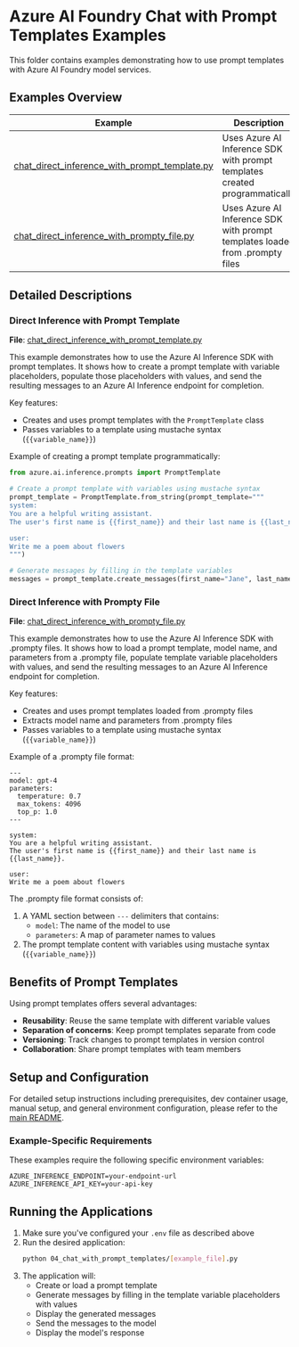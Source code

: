 # Azure AI Foundry Chat with Prompt Templates Examples

This folder contains examples demonstrating how to use prompt templates with Azure AI Foundry model services.

## Examples Overview

| Example | Description |
|---------|-------------|
| [chat_direct_inference_with_prompt_template.py](./chat_direct_inference_with_prompt_template.py) | Uses Azure AI Inference SDK with prompt templates created programmatically |
| [chat_direct_inference_with_prompty_file.py](./chat_direct_inference_with_prompty_file.py) | Uses Azure AI Inference SDK with prompt templates loaded from .prompty files |

## Detailed Descriptions

### Direct Inference with Prompt Template

**File**: [chat_direct_inference_with_prompt_template.py](./chat_direct_inference_with_prompt_template.py)

This example demonstrates how to use the Azure AI Inference SDK with prompt templates. It shows how to create a prompt template with variable placeholders, populate those placeholders with values, and send the resulting messages to an Azure AI Inference endpoint for completion.

Key features:
- Creates and uses prompt templates with the `PromptTemplate` class
- Passes variables to a template using mustache syntax (`{{variable_name}}`)

Example of creating a prompt template programmatically:

```python
from azure.ai.inference.prompts import PromptTemplate

# Create a prompt template with variables using mustache syntax
prompt_template = PromptTemplate.from_string(prompt_template="""
system:
You are a helpful writing assistant.
The user's first name is {{first_name}} and their last name is {{last_name}}.

user:
Write me a poem about flowers
""")

# Generate messages by filling in the template variables
messages = prompt_template.create_messages(first_name="Jane", last_name="Doe")
```

### Direct Inference with Prompty File

**File**: [chat_direct_inference_with_prompty_file.py](./chat_direct_inference_with_prompty_file.py)

This example demonstrates how to use the Azure AI Inference SDK with .prompty files. It shows how to load a prompt template, model name, and parameters from a .prompty file, populate template variable placeholders with values, and send the resulting messages to an Azure AI Inference endpoint for completion.

Key features:
- Creates and uses prompt templates loaded from .prompty files
- Extracts model name and parameters from .prompty files
- Passes variables to a template using mustache syntax (`{{variable_name}}`)

Example of a .prompty file format:

```
---
model: gpt-4
parameters:
  temperature: 0.7
  max_tokens: 4096
  top_p: 1.0
---

system:
You are a helpful writing assistant.
The user's first name is {{first_name}} and their last name is {{last_name}}.

user:
Write me a poem about flowers
```

The .prompty file format consists of:
1. A YAML section between `---` delimiters that contains:
   - `model`: The name of the model to use
   - `parameters`: A map of parameter names to values
2. The prompt template content with variables using mustache syntax (`{{variable_name}}`)

## Benefits of Prompt Templates

Using prompt templates offers several advantages:
- **Reusability**: Reuse the same template with different variable values
- **Separation of concerns**: Keep prompt templates separate from code
- **Versioning**: Track changes to prompt templates in version control
- **Collaboration**: Share prompt templates with team members

## Setup and Configuration

For detailed setup instructions including prerequisites, dev container usage, manual setup, and general environment configuration, please refer to the [main README](../README.md#%EF%B8%8F-setup-guide).

### Example-Specific Requirements

These examples require the following specific environment variables:
```
AZURE_INFERENCE_ENDPOINT=your-endpoint-url
AZURE_INFERENCE_API_KEY=your-api-key
```

## Running the Applications

1. Make sure you've configured your `.env` file as described above
2. Run the desired application:
   ```bash
   python 04_chat_with_prompt_templates/[example_file].py
   ```
3. The application will:
   - Create or load a prompt template
   - Generate messages by filling in the template variable placeholders with values
   - Display the generated messages
   - Send the messages to the model
   - Display the model's response
